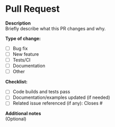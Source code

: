 # Pull Request

**Description**\
Briefly describe what this PR changes and why.

**Type of change:**

- [ ] Bug fix
- [ ] New feature
- [ ] Tests/CI
- [ ] Documentation
- [ ] Other

**Checklist:**

- [ ] Code builds and tests pass
- [ ] Documentation/examples updated (if needed)
- [ ] Related issue referenced (if any): Closes #

**Additional notes**\
(Optional)
